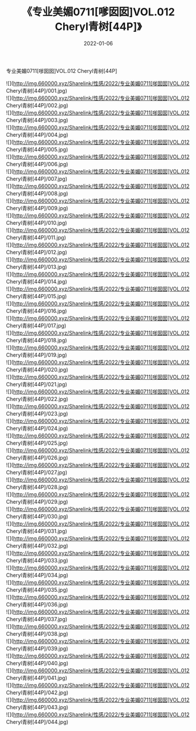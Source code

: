 ﻿---
layout: post
title:  《专业美媚0711[嗲囡囡]VOL.012 Cheryl青树[44P]》
date:   2022-01-06
img: http://img.660000.xyz/Sharelink/性感/2022/专业美媚0711[嗲囡囡]VOL.012 Cheryl青树[44P]/000.jpg
categories: [美女, 清纯, 唯美]
---

专业美媚0711[嗲囡囡]VOL.012 Cheryl青树[44P]

  ![](http://img.660000.xyz/Sharelink/性感/2022/专业美媚0711[嗲囡囡]VOL.012 Cheryl青树[44P]/001.jpg) <br> ![](http://img.660000.xyz/Sharelink/性感/2022/专业美媚0711[嗲囡囡]VOL.012 Cheryl青树[44P]/002.jpg) <br> ![](http://img.660000.xyz/Sharelink/性感/2022/专业美媚0711[嗲囡囡]VOL.012 Cheryl青树[44P]/003.jpg) <br> ![](http://img.660000.xyz/Sharelink/性感/2022/专业美媚0711[嗲囡囡]VOL.012 Cheryl青树[44P]/004.jpg) <br> ![](http://img.660000.xyz/Sharelink/性感/2022/专业美媚0711[嗲囡囡]VOL.012 Cheryl青树[44P]/005.jpg) <br> ![](http://img.660000.xyz/Sharelink/性感/2022/专业美媚0711[嗲囡囡]VOL.012 Cheryl青树[44P]/006.jpg) <br> ![](http://img.660000.xyz/Sharelink/性感/2022/专业美媚0711[嗲囡囡]VOL.012 Cheryl青树[44P]/007.jpg) <br> ![](http://img.660000.xyz/Sharelink/性感/2022/专业美媚0711[嗲囡囡]VOL.012 Cheryl青树[44P]/008.jpg) <br> ![](http://img.660000.xyz/Sharelink/性感/2022/专业美媚0711[嗲囡囡]VOL.012 Cheryl青树[44P]/009.jpg) <br> ![](http://img.660000.xyz/Sharelink/性感/2022/专业美媚0711[嗲囡囡]VOL.012 Cheryl青树[44P]/010.jpg) <br> ![](http://img.660000.xyz/Sharelink/性感/2022/专业美媚0711[嗲囡囡]VOL.012 Cheryl青树[44P]/011.jpg) <br> ![](http://img.660000.xyz/Sharelink/性感/2022/专业美媚0711[嗲囡囡]VOL.012 Cheryl青树[44P]/012.jpg) <br> ![](http://img.660000.xyz/Sharelink/性感/2022/专业美媚0711[嗲囡囡]VOL.012 Cheryl青树[44P]/013.jpg) <br> ![](http://img.660000.xyz/Sharelink/性感/2022/专业美媚0711[嗲囡囡]VOL.012 Cheryl青树[44P]/014.jpg) <br> ![](http://img.660000.xyz/Sharelink/性感/2022/专业美媚0711[嗲囡囡]VOL.012 Cheryl青树[44P]/015.jpg) <br> ![](http://img.660000.xyz/Sharelink/性感/2022/专业美媚0711[嗲囡囡]VOL.012 Cheryl青树[44P]/016.jpg) <br> ![](http://img.660000.xyz/Sharelink/性感/2022/专业美媚0711[嗲囡囡]VOL.012 Cheryl青树[44P]/017.jpg) <br> ![](http://img.660000.xyz/Sharelink/性感/2022/专业美媚0711[嗲囡囡]VOL.012 Cheryl青树[44P]/018.jpg) <br> ![](http://img.660000.xyz/Sharelink/性感/2022/专业美媚0711[嗲囡囡]VOL.012 Cheryl青树[44P]/019.jpg) <br> ![](http://img.660000.xyz/Sharelink/性感/2022/专业美媚0711[嗲囡囡]VOL.012 Cheryl青树[44P]/020.jpg) <br> ![](http://img.660000.xyz/Sharelink/性感/2022/专业美媚0711[嗲囡囡]VOL.012 Cheryl青树[44P]/021.jpg) <br> ![](http://img.660000.xyz/Sharelink/性感/2022/专业美媚0711[嗲囡囡]VOL.012 Cheryl青树[44P]/022.jpg) <br> ![](http://img.660000.xyz/Sharelink/性感/2022/专业美媚0711[嗲囡囡]VOL.012 Cheryl青树[44P]/023.jpg) <br> ![](http://img.660000.xyz/Sharelink/性感/2022/专业美媚0711[嗲囡囡]VOL.012 Cheryl青树[44P]/024.jpg) <br> ![](http://img.660000.xyz/Sharelink/性感/2022/专业美媚0711[嗲囡囡]VOL.012 Cheryl青树[44P]/025.jpg) <br> ![](http://img.660000.xyz/Sharelink/性感/2022/专业美媚0711[嗲囡囡]VOL.012 Cheryl青树[44P]/026.jpg) <br> ![](http://img.660000.xyz/Sharelink/性感/2022/专业美媚0711[嗲囡囡]VOL.012 Cheryl青树[44P]/027.jpg) <br> ![](http://img.660000.xyz/Sharelink/性感/2022/专业美媚0711[嗲囡囡]VOL.012 Cheryl青树[44P]/028.jpg) <br> ![](http://img.660000.xyz/Sharelink/性感/2022/专业美媚0711[嗲囡囡]VOL.012 Cheryl青树[44P]/029.jpg) <br> ![](http://img.660000.xyz/Sharelink/性感/2022/专业美媚0711[嗲囡囡]VOL.012 Cheryl青树[44P]/030.jpg) <br> ![](http://img.660000.xyz/Sharelink/性感/2022/专业美媚0711[嗲囡囡]VOL.012 Cheryl青树[44P]/031.jpg) <br> ![](http://img.660000.xyz/Sharelink/性感/2022/专业美媚0711[嗲囡囡]VOL.012 Cheryl青树[44P]/032.jpg) <br> ![](http://img.660000.xyz/Sharelink/性感/2022/专业美媚0711[嗲囡囡]VOL.012 Cheryl青树[44P]/033.jpg) <br> ![](http://img.660000.xyz/Sharelink/性感/2022/专业美媚0711[嗲囡囡]VOL.012 Cheryl青树[44P]/034.jpg) <br> ![](http://img.660000.xyz/Sharelink/性感/2022/专业美媚0711[嗲囡囡]VOL.012 Cheryl青树[44P]/035.jpg) <br> ![](http://img.660000.xyz/Sharelink/性感/2022/专业美媚0711[嗲囡囡]VOL.012 Cheryl青树[44P]/036.jpg) <br> ![](http://img.660000.xyz/Sharelink/性感/2022/专业美媚0711[嗲囡囡]VOL.012 Cheryl青树[44P]/037.jpg) <br> ![](http://img.660000.xyz/Sharelink/性感/2022/专业美媚0711[嗲囡囡]VOL.012 Cheryl青树[44P]/038.jpg) <br> ![](http://img.660000.xyz/Sharelink/性感/2022/专业美媚0711[嗲囡囡]VOL.012 Cheryl青树[44P]/039.jpg) <br> ![](http://img.660000.xyz/Sharelink/性感/2022/专业美媚0711[嗲囡囡]VOL.012 Cheryl青树[44P]/040.jpg) <br> ![](http://img.660000.xyz/Sharelink/性感/2022/专业美媚0711[嗲囡囡]VOL.012 Cheryl青树[44P]/041.jpg) <br> ![](http://img.660000.xyz/Sharelink/性感/2022/专业美媚0711[嗲囡囡]VOL.012 Cheryl青树[44P]/042.jpg) <br> ![](http://img.660000.xyz/Sharelink/性感/2022/专业美媚0711[嗲囡囡]VOL.012 Cheryl青树[44P]/043.jpg) <br> ![](http://img.660000.xyz/Sharelink/性感/2022/专业美媚0711[嗲囡囡]VOL.012 Cheryl青树[44P]/044.jpg) <br>